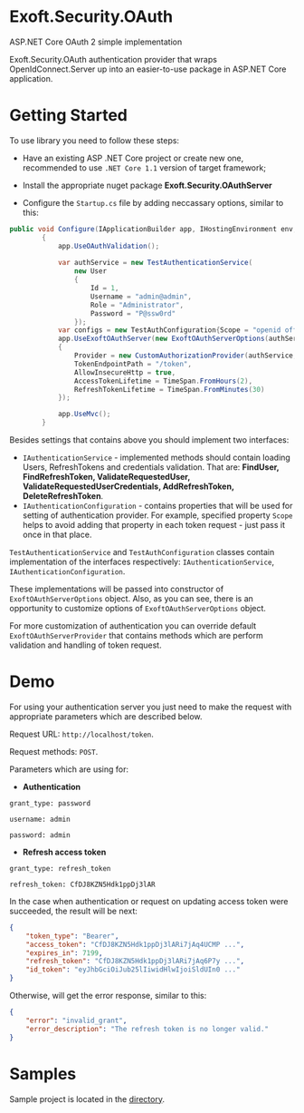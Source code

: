 # Exoft.Security.OAuth
ASP.NET Core OAuth 2 simple implementation

Exoft.Security.OAuth authentication provider that wraps OpenIdConnect.Server up into an easier-to-use package in ASP.NET Core application.

# Getting Started

To use library you need to follow these steps:

- Have an existing ASP .NET Core project or create new one, recommended to use `.NET Core 1.1` version of target framework;

- Install the appropriate nuget package **Exoft.Security.OAuthServer**

- Configure the `Startup.cs` file by adding neccassary options, similar to this:

```csharp
public void Configure(IApplicationBuilder app, IHostingEnvironment env, ILoggerFactory loggerFactory)
        {
            app.UseOAuthValidation();
            
            var authService = new TestAuthenticationService(
                new User
                {
                    Id = 1,
                    Username = "admin@admin",
                    Role = "Administrator",
                    Password = "P@ssw0rd"
                });
            var configs = new TestAuthConfiguration{Scope = "openid offline_access" };
            app.UseExoftOAuthServer(new ExoftOAuthServerOptions(authService, configs)
            {
                Provider = new CustomAuthorizationProvider(authService, configs),
                TokenEndpointPath = "/token",
                AllowInsecureHttp = true,
                AccessTokenLifetime = TimeSpan.FromHours(2),
                RefreshTokenLifetime = TimeSpan.FromMinutes(30)
            });

            app.UseMvc();
        }
```

Besides settings that contains above you should implement two interfaces: 
- `IAuthenticationService` - implemented methods should contain loading Users, RefreshTokens and credentials validation.
That are: **FindUser, FindRefreshToken, ValidateRequestedUser, ValidateRequestedUserCredentials, AddRefreshToken, DeleteRefreshToken**.
- `IAuthenticationConfiguration` - contains properties that will be used for setting of authentication provider.
For example, specified property `Scope` helps to avoid adding that property in each token request - just pass it once in that place.

`TestAuthenticationService` and `TestAuthConfiguration` classes contain implementation of the interfaces respectively: `IAuthenticationService`, `IAuthenticationConfiguration`.

These implementations will be passed into constructor of `ExoftOAuthServerOptions` object. Also, as you can see, there is an opportunity to customize options of `ExoftOAuthServerOptions` object.

For more customization of authentication you can override default `ExoftOAuthServerProvider` that contains methods which are perform validation and handling of token request.


# Demo

For using your authentication server you just need to make the request with appropriate parameters which are described below.

Request URL: `http://localhost/token`.

Request methods: `POST`.

Parameters which are using for: 

- **Authentication**

`grant_type: password`

`username: admin`

`password: admin`

- **Refresh access token**

`grant_type: refresh_token`

`refresh_token: CfDJ8KZN5Hdk1ppDj3lAR`

In the case when authentication or request on updating access token were succeeded, the result will be next:

```json
{
    "token_type": "Bearer",
    "access_token": "CfDJ8KZN5Hdk1ppDj3lARi7jAq4UCMP ...",
    "expires_in": 7199,
    "refresh_token": "CfDJ8KZN5Hdk1ppDj3lARi7jAq6P7y ...",
    "id_token": "eyJhbGciOiJub25lIiwidHlwIjoiSldUIn0 ..."
}
```
Otherwise, will get the error response, similar to this:

```json
{
    "error": "invalid_grant",
    "error_description": "The refresh token is no longer valid."
}
```

# Samples

Sample project is located in the [directory](https://github.com/Exoft/Exoft.Security.OAuthServer.Samples).
